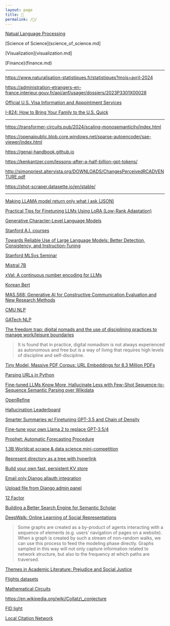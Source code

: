 ```yaml
---
layout: page
title: 📖
permalink: /📖/
---
```


[Natual Language Processing](natural_language_processing.md)

[Science of Science](science_of_science.md]

[Visualization](visualization.md]

[Finance}(finance.md)

---

https://www.naturalisation-statistiques.fr/statistiques?mois=avril-2024

https://administration-etrangers-en-france.interieur.gouv.fr/api/anf/usager/dossiers/2023P3301X00028

[Official U.S. Visa Information and Appointment Services](https://ais.usvisa-info.com/)

[I-824: How to Bring Your Family to the U.S. Quick](https://www.stilt.com/immigrants/i-824/)

---

https://transformer-circuits.pub/2024/scaling-monosemanticity/index.html

https://openaipublic.blob.core.windows.net/sparse-autoencoder/sae-viewer/index.html

https://genai-handbook.github.io


https://kenkantzer.com/lessons-after-a-half-billion-gpt-tokens/

http://simonpriest.altervista.org/DOWNLOADS/ChangesPerceivedRCADVENTURE.pdf

https://shot-scraper.datasette.io/en/stable/

---

[Making LLAMA model return only what I ask (JSON)](https://old.reddit.com/r/LocalLLaMA/comments/19e4dca/making_llama_model_return_only_what_i_ask_json/)

[Practical Tips for Finetuning LLMs Using LoRA (Low-Rank Adaptation)](https://magazine.sebastianraschka.com/p/practical-tips-for-finetuning-llms)

[Generative Character-Level Language Models](https://colab.research.google.com/github/norvig/pytudes/blob/main/ipynb/Goldberg.ipynb)

[Stanford A.I. courses](https://ai.stanford.edu/courses/)

[Towards Reliable Use of Large Language Models: Better Detection, Consistency, and Instruction-Tuning](https://simons.berkeley.edu/talks/christopher-d-manning-stanford-university-2023-08-14)

[Stanford MLSys Seminar](https://mlsys.stanford.edu)

[Mistral 7B](https://mistral.ai/news/announcing-mistral-7b/)

[xVal: A continuous number encoding for LLMs](https://polymathic-ai.org/blog/xval/)

[Korean Bert](https://paperswithcode.com/paper/kr-bert-a-small-scale-korean-specific)

[MAS.S68: Generative AI for Constructive Communication Evaluation and New Research Methods](https://ai4comm.media.mit.edu/index.html)

[CMU NLP](http://demo.ark.cs.cmu.edu/NLP/)

[GATech NLP](https://www.cc.gatech.edu/classes/AY2020/cs7650\_spring/)

[The freedom trap: digital nomads and the use of disciplining practices to manage work/leisure boundaries](https://link.springer.com/article/10.1007/s40558-020-00172-4)

> It is found that in practice, digital nomadism is not always experienced as autonomous and free but is a way of living that requires high levels of discipline and self-discipline.

[Tiny Model, Massive PDF Corpus: URL Embeddings for 8.3 Million PDFs](https://weblog.snats.xyz/posts/2024/03/20/)

[Parsing URLs in Python](https://tkte.ch/articles/2024/03/15/parsing-urls-in-python.html)

[Fine-tuned LLMs Know More, Hallucinate Less with Few-Shot Sequence-to-Sequence Semantic Parsing over Wikidata](https://arxiv.org/abs/2305.14202)

[OpenRefine](https://openrefine.org/)

[Hallucination Leaderboard](https://github.com/vectara/hallucination-leaderboard)

[Smarter Summaries w/ Finetuning GPT-3.5 and Chain of Density](https://jxnl.github.io/instructor/blog/2023/11/05/chain-of-density/)

[Fine-tune your own Llama 2 to replace GPT-3.5/4](https://news.ycombinator.com/item?id=37484135)

[Prophet: Automatic Forecasting Procedure](https://github.com/facebook/prophet#prophet-automatic-forecasting-procedure)

[1.3B Worldcat scrape & data science mini-competition](https://annas-blog.org/worldcat-scrape.html)

[Represent directory as a tree with hyperlink](https://stackoverflow.com/questions/23989232/is-there-a-way-to-represent-a-directory-tree-in-a-github-readme-md) 

[Build your own fast, persistent KV store](https://news.ycombinator.com/item?id=34793714) 

[Email only Django allauth integration](https://learndjango.com/tutorials/django-log-in-email-not-username) 

[Upload file from Django admin panel](https://stackoverflow.com/questions/39329196/how-to-upload-image-file-from-django-admin-panel) 

[12 Factor](https://12factor.net/) 

[Building a Better Search Engine for Semantic Scholar](https://medium.com/ai2-blog/building-a-better-search-engine-for-semantic-scholar-ea23a0b661e7) 


[DeepWalk: Online Learning of Social Representations](https://arxiv.org/pdf/1403.6652.pdf)

> Some graphs are created as a by-product of agents interacting with a sequence of elements (e.g. users’ navigation of pages on a website). When a graph is created by such a stream of non-random walks, we can use this process to feed the modeling phase directly. Graphs sampled in this way will not only capture information related to network structure, but also to the frequency at which paths are traversed.

[Themes in Academic Literature: Prejudice and Social Justice](https://www.nas.org/academic-questions/35/2/themes-in-academic-literature-prejudice-and-social-justice)

[Flights datasets](https://datasetsearch.research.google.com/search?src=0\&query=flights)

[Mathematical Circuits](https://transformer-circuits.pub/2021/framework/index.html)

https://en.wikipedia.org/wiki/Collatz\_conjecture

[FID light](https://arxiv.org/pdf/2209.14290.pdf)

[Local Citation Network](https://timwoelfle.github.io/Local-Citation-Network/)


